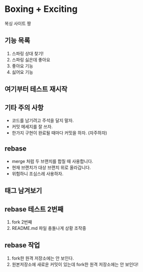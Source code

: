 # Boxing + Exciting

복싱 사이트 짱

## 기능 목록
1. 스파링 상대 찾기!
2. 스파링 싫은데 좋아요
3. 좋아요 기능
4. 싫어요 기능

## 여기부터 테스트 재시작 ##

## 기타 주의 사항
- 코드를 남기려고 주석을 달지 말자.
- 커밋 메세지를 잘 쓰자.
- 한가지 구현이 완료될 때마다 커밋을 하자. (자주하자)

## rebase
- merge 처럼 두 브랜치를 합칠 때 사용합니다.
- 현재 브랜치가 대상 브랜치 위로 올라갑니다.
- 위험하니 조심스레 사용하자.

## 태그 남겨보기

## rebase 테스트 2번째
1. fork 2번째
2. README.md 파일 충돌나게 상황 조작중

## rebase 작업
1. fork한 원격 저장소에는 안 보인다.
2. 원본저장소에 새로운 커밋이 있는데 fork한 원격 저장소에는 안 보인다!
